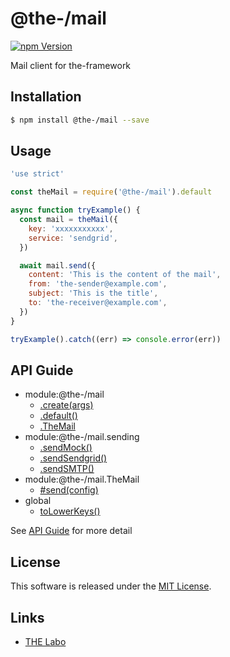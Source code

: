 @the-/mail
==========

<!---
This file is generated by the-tmpl. Do not update manually.
--->

<!-- Badge Start -->
<a name="badges"></a>

[![npm Version][bd_npm_shield_url]][bd_npm_url]

[bd_repo_url]: https://github.com/the-labo/the
[bd_travis_url]: http://travis-ci.org/the-labo/the
[bd_travis_shield_url]: http://img.shields.io/travis/the-labo/the.svg?style=flat
[bd_travis_com_url]: http://travis-ci.com/the-labo/the
[bd_travis_com_shield_url]: https://api.travis-ci.com/the-labo/the.svg?token=
[bd_license_url]: https://github.com/the-labo/the/blob/master/LICENSE
[bd_npm_url]: http://www.npmjs.org/package/@the-/mail
[bd_npm_shield_url]: http://img.shields.io/npm/v/@the-/mail.svg?style=flat
[bd_standard_url]: http://standardjs.com/
[bd_standard_shield_url]: https://img.shields.io/badge/code%20style-standard-brightgreen.svg

<!-- Badge End -->


<!-- Description Start -->
<a name="description"></a>

Mail client for the-framework

<!-- Description End -->


<!-- Overview Start -->
<a name="overview"></a>




<!-- Overview End -->


<!-- Sections Start -->
<a name="sections"></a>

<!-- Section from "doc/readme/01.Installation.md.hbs" Start -->

<a name="section-doc-readme-01-installation-md"></a>

Installation
-----

```bash
$ npm install @the-/mail --save
```


<!-- Section from "doc/readme/01.Installation.md.hbs" End -->

<!-- Section from "doc/readme/02.Usage.md.hbs" Start -->

<a name="section-doc-readme-02-usage-md"></a>

Usage
---------

```javascript
'use strict'

const theMail = require('@the-/mail').default

async function tryExample() {
  const mail = theMail({
    key: 'xxxxxxxxxxx',
    service: 'sendgrid',
  })

  await mail.send({
    content: 'This is the content of the mail',
    from: 'the-sender@example.com',
    subject: 'This is the title',
    to: 'the-receiver@example.com',
  })
}

tryExample().catch((err) => console.error(err))

```


<!-- Section from "doc/readme/02.Usage.md.hbs" End -->


<!-- Sections Start -->

<a name="api"></a>

## API Guide


- module:@the-/mail
  - [.create(args)](./doc/api/api.md#module_@the-/mail.create)
  - [.default()](./doc/api/api.md#module_@the-/mail.default)
  - [.TheMail](./doc/api/api.md#module_@the-/mail.TheMail)
- module:@the-/mail.sending
  - [.sendMock()](./doc/api/api.md#module_@the-/mail.sending.sendMock)
  - [.sendSendgrid()](./doc/api/api.md#module_@the-/mail.sending.sendSendgrid)
  - [.sendSMTP()](./doc/api/api.md#module_@the-/mail.sending.sendSMTP)
- module:@the-/mail.TheMail
  - [#send(config)](./doc/api/api.md#module_@the-/mail.TheMail#send)
- global
  - [toLowerKeys()](./doc/api/api.md#toLowerKeys)

See [API Guide](./doc/api/api.md) for more detail


<!-- LICENSE Start -->
<a name="license"></a>

License
-------
This software is released under the [MIT License](https://github.com/the-labo/the/blob/master/LICENSE).

<!-- LICENSE End -->


<!-- Links Start -->
<a name="links"></a>

Links
------

+ [THE Labo][the_labo_url]

[the_labo_url]: https://github.com/the-labo

<!-- Links End -->
